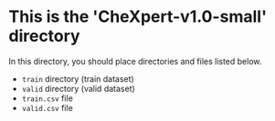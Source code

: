 # This is the 'CheXpert-v1.0-small' directory
In this directory, you should place directories and files listed below.
* `train` directory (train dataset)
* `valid` directory (valid dataset)
* `train.csv` file
* `valid.csv` file
